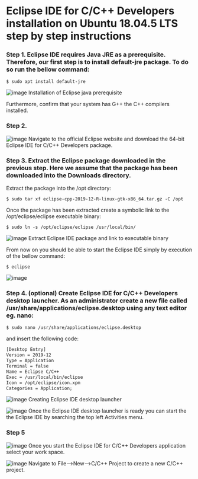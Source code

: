 # Eclipse IDE for C/C++ Developers installation on Ubuntu 18.04.5 LTS step by step instructions
### Step 1. Eclipse IDE requires Java JRE as a prerequisite. Therefore, our first step is to install default-jre package. To do so run the bellow command:

```shell
$ sudo apt install default-jre
```
![image](https://user-images.githubusercontent.com/69444682/93095604-84810d00-f6cd-11ea-9a99-a159048937b5.png)
Installation of Eclipse java prerequisite

Furthermore, confirm that your system has G++ the C++ compilers installed.

### Step 2.
![image](https://user-images.githubusercontent.com/69444682/93095768-bc885000-f6cd-11ea-9c7c-68ba3127d487.png)
Navigate to the official Eclipse website and download the 64-bit Eclipse IDE for C/C++ Developers package.

### Step 3. Extract the Eclipse package downloaded in the previous step. Here we assume that the package has been downloaded into the Downloads directory.

Extract the package into the /opt directory:

```shell
$ sudo tar xf eclipse-cpp-2019-12-R-linux-gtk-x86_64.tar.gz -C /opt
```
Once the package has been extracted create a symbolic link to the /opt/eclipse/eclipse executable binary:

```shell
$ sudo ln -s /opt/eclipse/eclipse /usr/local/bin/
```
![image](https://user-images.githubusercontent.com/69444682/93096016-0cffad80-f6ce-11ea-86d8-e28eac065a28.png)
Extract Eclipse IDE package and link to executable binary

From now on you should be able to start the Eclipse IDE simply by execution of the bellow command:

```shell
$ eclipse
```
![image](https://user-images.githubusercontent.com/69444682/93096085-26a0f500-f6ce-11ea-9f8d-50d6d38a487e.png)

### Step 4. (optional) Create Eclipse IDE for C/C++ Developers desktop launcher. As an administrator create a new file called /usr/share/applications/eclipse.desktop using any text editor eg. nano:

```shell
$ sudo nano /usr/share/applications/eclipse.desktop
```
and insert the following code:

```txt
[Desktop Entry]
Version = 2019‑12
Type = Application
Terminal = false
Name = Eclipse C/C++
Exec = /usr/local/bin/eclipse
Icon = /opt/eclipse/icon.xpm
Categories = Application;
```
![image](https://user-images.githubusercontent.com/69444682/93096287-6962cd00-f6ce-11ea-947c-b806ce40e0d3.png)
Creating Eclipse IDE desktop launcher

![image](https://user-images.githubusercontent.com/69444682/93096333-7384cb80-f6ce-11ea-8260-ad46c4a87394.png)
Once the Eclipse IDE desktop launcher is ready you can start the the Eclipse IDE by searching the top left Activities menu.

### Step 5
![image](https://user-images.githubusercontent.com/69444682/93096397-87c8c880-f6ce-11ea-964f-af33d138a6cf.png)
Once you start the Eclipse IDE for C/C++ Developers application select your work space.

![image](https://user-images.githubusercontent.com/69444682/93096432-944d2100-f6ce-11ea-8bea-75de5cbca752.png)
Navigate to File-->New-->C/C++ Project to create a new C/C++ project.





